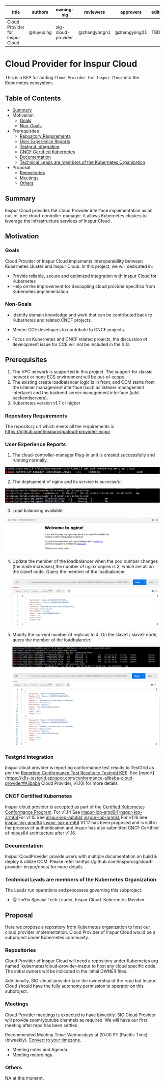 | title                           | authors   | owning-sig         | reviewers    | approvers    | editor | creation-date | last-updated | status      |
| ------------------------------- | --------- | ------------------ | ------------ | ------------ | ------ | ------------- | ------------ | ----------- |
| Cloud Provider for Inspur Cloud | @huyuqing | sig-cloud-provider | @zhangyongn1 | @zhangyong01 | TBD    | 2020-02-11    | 2020-02-20   | provisional |

# Cloud Provider for Inspur Cloud

This is a KEP for adding `Cloud Provider for Inspur Cloud` into the Kubernetes ecosystem.

## Table of Contents

- [Summary](https://github.com/kubernetes/enhancements/blob/master/keps/sig-cloud-provider/providers/0020-cloud-provider-Inspur.md#summary)
- Motivation
  - [Goals](https://github.com/kubernetes/enhancements/blob/master/keps/sig-cloud-provider/providers/0020-cloud-provider-inspur.md#goals)
  - [Non-Goals](https://github.com/kubernetes/enhancements/blob/master/keps/sig-cloud-provider/providers/0020-cloud-provider-inspur.md#non-goals)
- Prerequisites
  - [Repository Requirements](https://github.com/kubernetes/enhancements/blob/master/keps/sig-cloud-provider/providers/0020-cloud-provider-inspur.md#repository-requirements)
  - [User Experience Reports](https://github.com/kubernetes/enhancements/blob/master/keps/sig-cloud-provider/providers/0020-cloud-provider-inspur.md#user-experience-reports)
  - [Testgrid Integration](https://github.com/kubernetes/enhancements/blob/master/keps/sig-cloud-provider/providers/0020-cloud-provider-inspur.md#testgrid-integration)
  - [CNCF Certified Kubernetes](https://github.com/kubernetes/enhancements/blob/master/keps/sig-cloud-provider/providers/0020-cloud-provider-inspur.md#cncf-certified-kubernetes)
  - [Documentation](https://github.com/kubernetes/enhancements/blob/master/keps/sig-cloud-provider/providers/0020-cloud-provider-inspur.md#documentation)
  - [Technical Leads are members of the Kubernetes Organization](https://github.com/kubernetes/enhancements/blob/master/keps/sig-cloud-provider/providers/0020-cloud-provider-inspur.md#technical-leads-are-members-of-the-kubernetes-organization)
- Proposal
  - [Repositories](https://github.com/kubernetes/enhancements/blob/master/keps/sig-cloud-provider/providers/0020-cloud-provider-inspur.md#repositories)
  - [Meetings](https://github.com/kubernetes/enhancements/blob/master/keps/sig-cloud-provider/providers/0020-cloud-provider-inspur.md#meetings)
  - [Others](https://github.com/kubernetes/enhancements/blob/master/keps/sig-cloud-provider/providers/0020-cloud-provider-inspur.md#others)

## Summary

Inspur Cloud provides the Cloud Provider interface implementation as an out-of-tree cloud-controller-manager. It allows Kubernetes clusters to leverage the infrastructure services of Inspur Cloud . 

## Motivation

### Goals

Cloud Provider of Inspur Cloud implements interoperability between Kubernetes cluster and Inspur Cloud. In this project, we will dedicated in:

- Provide reliable, secure and optimized integration with Inspur Cloud for Kubernetes
- Help on the improvement for decoupling cloud provider specifics from Kubernetes implementation.

### Non-Goals

- Identify domain knowledge and work that can be contributed back to Kubernetes and related CNCF projects.

- Mentor CCE developers to contribute to CNCF projects.

- Focus on Kubernetes and CNCF related projects, the discussion of development issue for CCE  will not be included in the SIG.

## Prerequisites

1. The VPC network is supported in this project. The support for classic network or none ECS environment will be out-of-scope.
2. The existing create loadbalancer logic is in front, and CCM starts from the listener management interface (such as listener management interface) and the backend server management interface (add backendservers).
3. Kubernetes version v1.7 or higher

### Repository Requirements

The repository url which meets all the requirements is https://github.com/inspurcsg/cloud-provider-inspur

### User Experience Reports

1. The cloud-controller-manager Plug-in unit is created successfully and running normally.

![1581493267842](https://raw.githubusercontent.com/OpenInspur/cloud-provider-inspur/master/docs/media/1.png)

2. The deployment of nginx and its service is successful.

![1581493316451](https://raw.githubusercontent.com/OpenInspur/cloud-provider-inspur/master/docs/media/2.png)

3. Load balancing available.

![1581493330883](https://raw.githubusercontent.com/OpenInspur/cloud-provider-inspur/master/docs/media/3.png)

4. Update the member of the loadbalancer when the pod number changes (the node increases),the number of nginx copies is 2, which are all on the slave1 node. Query the member of the loadbalancer.

   ![1581493686508](https://raw.githubusercontent.com/OpenInspur/cloud-provider-inspur/master/docs/media/4.png)

5. Modify the current number of replicas to 4. On the slave1 / slave2 node, query the member of the   loadbalancer.

   ![](https://raw.githubusercontent.com/OpenInspur/cloud-provider-inspur/master/docs/media/5.png)

   ![](https://raw.githubusercontent.com/OpenInspur/cloud-provider-inspur/master/docs/media/6.png)

### Testgrid Integration

Inspur cloud provider is reporting conformance test results to TestGrid as per the [Reporting Conformance Test Results to Testgrid KEP](https://github.com/kubernetes/community/blob/master/keps/sig-cloud-provider/0018-testgrid-conformance-e2e.md). See [report](https://k8s-testgrid.appspot.com/conformance-alibaba-cloud-provider#Alibaba Cloud Provider, v1.10) for more details.

### CNCF Certified Kubernetes

Inspur cloud provider is accepted as part of the [Certified Kubernetes Conformance Program](https://github.com/cncf/k8s-conformance). For v1.14 See [inspur-iop-amd64](https://github.com/cncf/k8s-conformance/tree/master/v1.14/inspur-iop-amd64 ) [inspur-iop-arm64](https://github.com/cncf/k8s-conformance/tree/master/v1.14/inspur-iop-arm64)For v1.15 See [inspur-iop-amd64](https://github.com/cncf/k8s-conformance/tree/master/v1.15/inspur-iop-amd64) [inspur-iop-arm64](https://github.com/cncf/k8s-conformance/tree/master/v1.15/inspur-iop-arm64) For v1.16 See [inspur-iop-amd64](https://github.com/cncf/k8s-conformance/tree/master/v1.16/inspur-iop-amd64) [inspur-iop-arm64](https://github.com/cncf/k8s-conformance/tree/master/v1.16/inspur-iop-arm64) V1.17 has been proposed and is still in the process of authentication and Inspur has also submitted CNCF Certified of mipes64 architecture after v1.16.

### Documentation

Inspur CloudProvider provide users with multiple documentation on build & deploy & utilize CCM. Please refer tohttps://github.com/inspurcsg/cloud-provider-inspur/docs/ for more details.

### Technical Leads are members of the Kubernetes Organization

The Leads run operations and processes governing this subproject.

- @TimYin Special Tech Leader, Inspur Cloud. Kubernetes Member

## Proposal

Here we propose a repository from Kubernetes organization to host our cloud provider implementation. Cloud Provider of Inspur Cloud would be a subproject under Kubernetes community.

### Repositories

Cloud Provider of Inspur Cloud will need a repository under Kubernetes org named `kubernetes/cloud-provider-inspur to host any cloud specific code. The initial owners will be indicated in the initial OWNER files.

Additionally, SIG-cloud-provider take the ownership of the repo but Inspur Cloud should have the fully autonomy permission to operator on this subproject.

### Meetings

Cloud Provider meetings is expected to have biweekly. SIG Cloud Provider will provide zoom/youtube channels as required. We will have our first meeting after repo has been settled.

Recommended Meeting Time: Wednesdays at 20:00 PT (Pacific Time) (biweekly). [Convert to your timezone](http://www.thetimezoneconverter.com/?t=20:00&tz=PT (Pacific Time)).

- Meeting notes and Agenda.
- Meeting recordings.

### Others

NA at this moment.